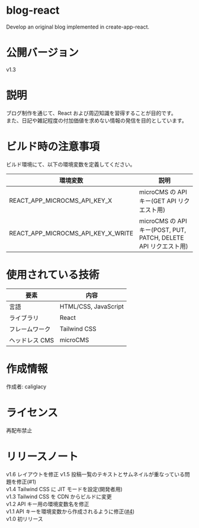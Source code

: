 # blog-react

Develop an original blog implemented in create-app-react.

# 公開バージョン

v1.3

# 説明

ブログ制作を通じて、React および周辺知識を習得することが目的です。<br>
また、日記や雑記程度の付加価値を求めない情報の発信を目的としています。

# ビルド時の注意事項

ビルド環境にて、以下の環境変数を定義してください。

| 環境変数                           | 説明                                                            |
| ---------------------------------- | --------------------------------------------------------------- |
| REACT_APP_MICROCMS_API_KEY_X       | microCMS の API キー(GET API リクエスト用)                      |
| REACT_APP_MICROCMS_API_KEY_X_WRITE | microCMS の API キー(POST, PUT, PATCH, DELETE API リクエスト用) |

# 使用されている技術

| 要素           | 内容                 |
| -------------- | -------------------- |
| 言語           | HTML/CSS, JavaScript |
| ライブラリ     | React                |
| フレームワーク | Tailwind CSS         |
| ヘッドレス CMS | microCMS             |

# 作成情報

作成者: caliglacy

# ライセンス

再配布禁止

# リリースノート

v1.6 レイアウトを修正
v1.5 投稿一覧のテキストとサムネイルが重なっている問題を修正(#1)<br>
v1.4 Tailwind CSS に JIT モードを設定(開発者用)<br>
v1.3 Tailwind CSS を CDN からビルドに変更<br>
v1.2 API キー用の環境変数名を修正<br>
v1.1 API キーを環境変数から作成されるように修正([#4](https://github.com/caliglacy/blog-react/issues/4))<br>
v1.0 初リリース
